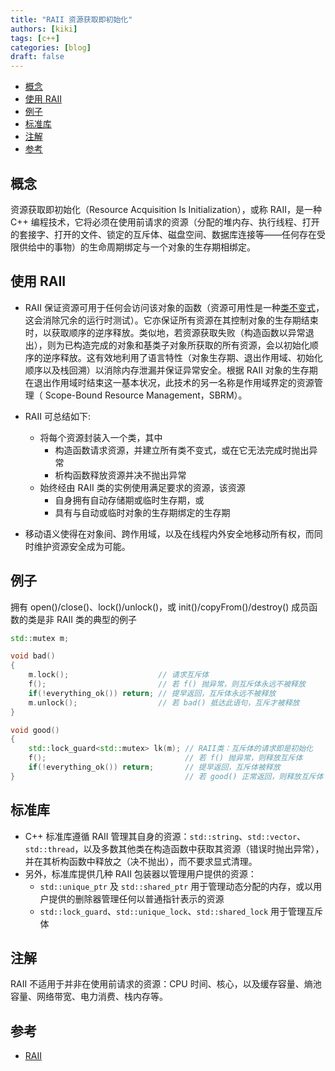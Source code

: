```yaml
---
title: "RAII 资源获取即初始化"
authors: [kiki]
tags: [c++]
categories: [blog]
draft: false
---
```


- [概念](#%e6%a6%82%e5%bf%b5)
- [使用 RAII](#%e4%bd%bf%e7%94%a8-raii)
- [例子](#%e4%be%8b%e5%ad%90)
- [标准库](#%e6%a0%87%e5%87%86%e5%ba%93)
- [注解](#%e6%b3%a8%e8%a7%a3)
- [参考](#%e5%8f%82%e8%80%83)

## 概念

资源获取即初始化（Resource Acquisition Is Initialization），或称 RAII，是一种 C++ 编程技术，它将必须在使用前请求的资源（分配的堆内存、执行线程、打开的套接字、打开的文件、锁定的互斥体、磁盘空间、数据库连接等——任何存在受限供给中的事物）的生命周期绑定与一个对象的生存期相绑定。

## 使用 RAII

- RAII 保证资源可用于任何会访问该对象的函数（资源可用性是一种[类不变式](https://en.wikipedia.org/wiki/Class_invariant)，这会消除冗余的运行时测试）。它亦保证所有资源在其控制对象的生存期结束时，以获取顺序的逆序释放。类似地，若资源获取失败（构造函数以异常退出），则为已构造完成的对象和基类子对象所获取的所有资源，会以初始化顺序的逆序释放。这有效地利用了语言特性（对象生存期、退出作用域、初始化顺序以及栈回溯）以消除内存泄漏并保证异常安全。根据 RAII 对象的生存期在退出作用域时结束这一基本状况，此技术的另一名称是作用域界定的资源管理（ Scope-Bound Resource Management，SBRM）。

- RAII 可总结如下:
  - 将每个资源封装入一个类，其中
    - 构造函数请求资源，并建立所有类不变式，或在它无法完成时抛出异常
    - 析构函数释放资源并决不抛出异常
  - 始终经由 RAII 类的实例使用满足要求的资源，该资源
    - 自身拥有自动存储期或临时生存期，或
    - 具有与自动或临时对象的生存期绑定的生存期
- 移动语义使得在对象间、跨作用域，以及在线程内外安全地移动所有权，而同时维护资源安全成为可能。

## 例子

拥有 open()/close()、lock()/unlock()，或 init()/copyFrom()/destroy() 成员函数的类是非 RAII 类的典型的例子

```cpp
std::mutex m;

void bad()
{
    m.lock();                    // 请求互斥体
    f();                         // 若 f() 抛异常，则互斥体永远不被释放
    if(!everything_ok()) return; // 提早返回，互斥体永远不被释放
    m.unlock();                  // 若 bad() 抵达此语句，互斥才被释放
}

void good()
{
    std::lock_guard<std::mutex> lk(m); // RAII类：互斥体的请求即是初始化
    f();                               // 若 f() 抛异常，则释放互斥体
    if(!everything_ok()) return;       // 提早返回，互斥体被释放
}                                      // 若 good() 正常返回，则释放互斥体
```

## 标准库

- C++ 标准库遵循 RAII 管理其自身的资源：`std::string`、`std::vector`、`std::thread`，以及多数其他类在构造函数中获取其资源（错误时抛出异常），并在其析构函数中释放之（决不抛出），而不要求显式清理。
- 另外，标准库提供几种 RAII 包装器以管理用户提供的资源：
  - `std::unique_ptr` 及 `std::shared_ptr` 用于管理动态分配的内存，或以用户提供的删除器管理任何以普通指针表示的资源
  - `std::lock_guard`、`std::unique_lock`、`std::shared_lock` 用于管理互斥体

## 注解

RAII 不适用于并非在使用前请求的资源：CPU 时间、核心，以及缓存容量、熵池容量、网络带宽、电力消费、栈内存等。

## 参考

- [RAII](https://zh.cppreference.com/w/cpp/language/raii)
